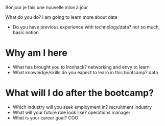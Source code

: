 
Bonjour je fais une nouvelle mise à jour 


What do you do? i am going to learn more about data
* Do you have previous experience with technology/data? not so much, basic notion

# Why am I here

* What has brought you to Ironhack? networking and envy to learn
* What knowledge/skills do you expect to learn in this bootcamp? data 

# What will I do after the bootcamp?

* Which industry will you seek employment in? recruitment industry
* What will your future role look like? operations manager
* What is your career goal? COO
